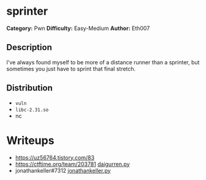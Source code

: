 # sprinter
**Category:** Pwn
**Difficulty:** Easy-Medium
**Author:** Eth007

## Description

I've always found myself to be more of a distance runner than a sprinter, but sometimes you just have to sprint that final stretch.

## Distribution

- `vuln`
- `libc-2.31.so`
- nc

# Writeups
- https://uz56764.tistory.com/83
- https://ctftime.org/team/203781 [daigurren.py](./writeups/daigurren.py)
- jonathankeller#7312 [jonathankeller.py](./writeups/janathankeller.py)